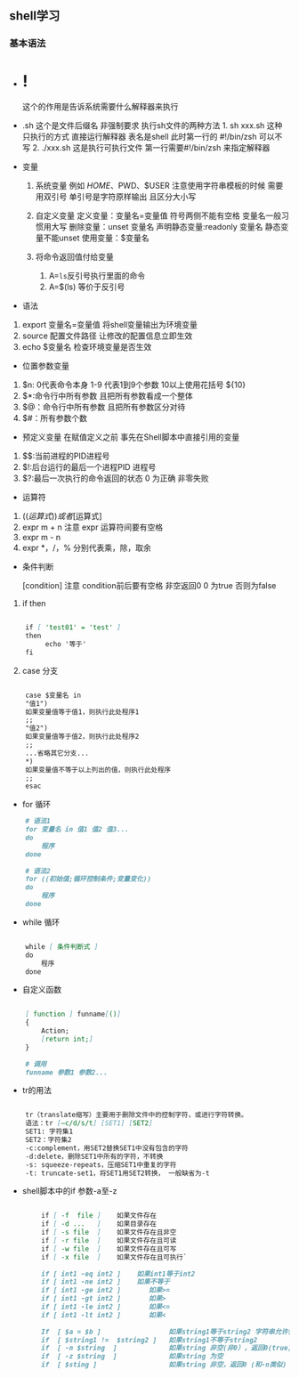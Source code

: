 ## shell学习

### 基本语法

- # !
  这个的作用是告诉系统需要什么解释器来执行
- .sh 这个是文件后缀名 非强制要求 执行sh文件的两种方法 1. sh xxx.sh 这种只执行的方式 直接运行解释器 表名是shell 此时第一行的 #!/bin/zsh 可以不写 2.
  ./xxx.sh 这是执行可执行文件 第一行需要#!/bin/zsh 来指定解释器

- 变量
    1. 系统变量 例如 $HOME、$PWD、$USER 注意使用字符串模板的时候 需要用双引号 单引号是字符原样输出 且区分大小写
    2. 自定义变量 定义变量：变量名=变量值 符号两侧不能有空格 变量名一般习惯用大写 删除变量：unset 变量名 声明静态变量:readonly 变量名 静态变量不能unset
       使用变量：$变量名

    3. 将命令返回值付给变量
        1. A=`ls`反引号执行里面的命令
        2. A=$(ls) 等价于反引号

- 语法

1. export 变量名=变量值 将shell变量输出为环境变量
2. source 配置文件路径 让修改的配置信息立即生效
3. echo $变量名 检查环境变量是否生效

- 位置参数变量

1. $n: 0代表命令本身 1-9 代表1到9个参数 10以上使用花括号 ${10}
2. $*:命令行中所有参数 且把所有参数看成一个整体
3. $@：命令行中所有参数 且把所有参数区分对待
4. $#：所有参数个数

- 预定义变量 在赋值定义之前 事先在Shell脚本中直接引用的变量

1. $$:当前进程的PID进程号
2. $!:后台运行的最后一个进程PID 进程号
3. $?:最后一次执行的命令返回的状态 0 为正确 非零失败

- 运算符

1. $((运算式))或者$[运算式]
2. expr m + n 注意 expr 运算符间要有空格
3. expr m - n
4. expr \*，/，% 分别代表乘，除，取余

- 条件判断

  [condition] 注意 condition前后要有空格 非空返回0 0 为true 否则为false

1. if then

```markdown

    if [ 'test01' = 'test' ] 
    then
         echo '等于' 
    fi

```

2. case 分支

```markdown

    case $变量名 in
    "值1")
    如果变量值等于值1，则执行此处程序1
    ;;
    "值2")
    如果变量值等于值2，则执行此处程序2
    ;;
    ...省略其它分支...
    *)
    如果变量值不等于以上列出的值，则执行此处程序
    ;;
    esac

```

- for 循环

```markdown
    # 语法1
    for 变量名 in 值1 值2 值3...
    do
        程序
    done
    
    # 语法2
    for ((初始值;循环控制条件;变量变化))
    do
        程序
    done
```

- while 循环

```markdown

    while [ 条件判断式 ]
    do
        程序
    done 

```

- 自定义函数

```markdown

    [ function ] funname[()]
    {
        Action;
        [return int;]
    }
    
    # 调用
    funname 参数1 参数2...
```

- tr的用法

```markdown

    tr（translate缩写）主要用于删除文件中的控制字符，或进行字符转换。
    语法：tr [–c/d/s/t] [SET1] [SET2]
    SET1: 字符集1
    SET2：字符集2
    -c:complement，用SET2替换SET1中没有包含的字符
    -d:delete，删除SET1中所有的字符，不转换
    -s: squeeze-repeats，压缩SET1中重复的字符
    -t: truncate-set1，将SET1用SET2转换， 一般缺省为-t
```

- shell脚本中的if 参数-a至-z

```markdown

        if [ -f  file ]    如果文件存在
        if [ -d ...   ]    如果目录存在
        if [ -s file  ]    如果文件存在且非空
        if [ -r file  ]    如果文件存在且可读
        if [ -w file  ]    如果文件存在且可写
        if [ -x file  ]    如果文件存在且可执行`
    
        if [ int1 -eq int2 ]    如果int1等于int2   
        if [ int1 -ne int2 ]    如果不等于    
        if [ int1 -ge int2 ]       如果>=
        if [ int1 -gt int2 ]       如果>
        if [ int1 -le int2 ]       如果<=
        if [ int1 -lt int2 ]       如果<
      
        If  [ $a = $b ]                 如果string1等于string2 字符串允许使用赋值号做等号
        if  [ $string1 !=  $string2 ]   如果string1不等于string2       
        if  [ -n $string  ]             如果string 非空(非0），返回0(true)  
        if  [ -z $string  ]             如果string 为空
        if  [ $sting ]                  如果string 非空，返回0 (和-n类似)   

```